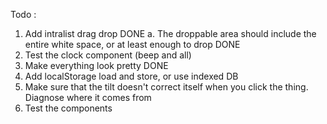 Todo : 
1. Add intralist drag drop              DONE
    a. The droppable area should include the entire white space, or at least enough to drop DONE
2. Test the clock component (beep and all)
3. Make everything look pretty                                  DONE
4. Add localStorage load and store, or use indexed DB
5. Make sure that the tilt doesn't correct itself when you click the thing. Diagnose where it comes from
6. Test the components